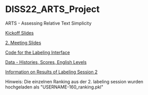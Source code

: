 # DISS22_ARTS_Project
ARTS - Assessing Relative Text Simplicity

[Kickoff Slides](https://github.com/irgroup/DISS22_ARTS_Project/blob/main/files/Kickoff%20Projekt%20ARTS2.pdf)

[2. Meeting Slides](https://github.com/irgroup/DIS22_ARTS_Project/blob/main/files/2.%20Meeting%20Projekt%20ARTS2.pdf)

[Code for the Labeling Interface](https://github.com/irgroup/DIS22_ARTS_Project/tree/main/labeling_interface)

[Data - Histories, Scores, English Levels](https://github.com/irgroup/DIS22_ARTS_Project/tree/main/export)

[Information on Results of Labeling Session 2](https://github.com/irgroup/DIS22_ARTS_Project/blob/main/about_160_files.md)

Hinweis: Die einzelnen Ranking aus der 2. labeling session wurden hochgeladen als "USERNAME-160_ranking.pkl"
